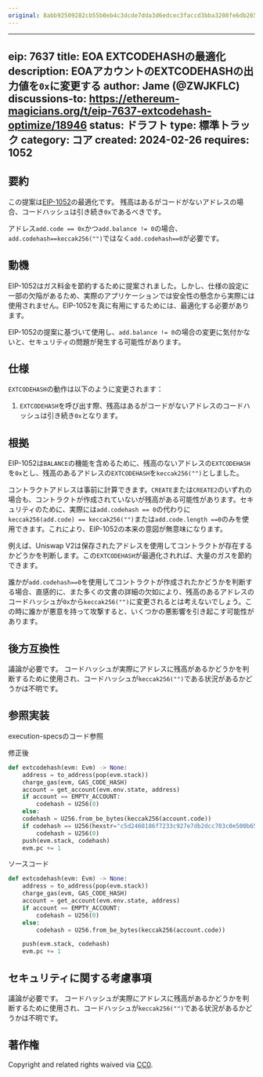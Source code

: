 ```yaml
---
original: 8abb92509282cb55b0eb4c3dcde7dda3d6edcec3faccd3bba3208fe6db265e10
---
```


---
eip: 7637
title: EOA EXTCODEHASHの最適化
description: EOAアカウントのEXTCODEHASHの出力値を`0x`に変更する
author: Jame (@ZWJKFLC)
discussions-to: https://ethereum-magicians.org/t/eip-7637-extcodehash-optimize/18946
status: ドラフト
type: 標準トラック
category: コア
created: 2024-02-26
requires: 1052
---

## 要約

この提案は[EIP-1052](./eip-1052.md)の最適化です。
残高はあるがコードがないアドレスの場合、コードハッシュは引き続き`0x`であるべきです。

アドレス`add.code == 0x`かつ`add.balance != 0`の場合、`add.codehash==keccak256("")`ではなく`add.codehash==0`が必要です。

## 動機

EIP-1052はガス料金を節約するために提案されました。しかし、仕様の設定に一部の欠陥があるため、実際のアプリケーションでは安全性の懸念から実際には使用されません。EIP-1052を真に有用にするためには、最適化する必要があります。

EIP-1052の提案に基づいて使用し、`add.balance != 0`の場合の変更に気付かないと、セキュリティの問題が発生する可能性があります。

## 仕様

`EXTCODEHASH`の動作は以下のように変更されます：

1. `EXTCODEHASH`を呼び出す際、残高はあるがコードがないアドレスのコードハッシュは引き続き`0x`となります。

## 根拠

EIP-1052は`BALANCE`の機能を含めるために、残高のないアドレスの`EXTCODEHASH`を`0x`とし、残高のあるアドレスの`EXTCODEHASH`を`keccak256("")`としました。

コントラクトアドレスは事前に計算できます。`CREATE`または`CREATE2`のいずれの場合も、コントラクトが作成されていないが残高がある可能性があります。セキュリティのために、実際には`add.codehash == 0`の代わりに`keccak256(add.code) == keccak256("")`または`add.code.length ==0`のみを使用できます。これにより、EIP-1052の本来の意図が無意味になります。

例えば、Uniswap V2は保存されたアドレスを使用してコントラクトが存在するかどうかを判断します。この`EXTCODEHASH`が最適化されれば、大量のガスを節約できます。

誰かが`add.codehash==0`を使用してコントラクトが作成されたかどうかを判断する場合、直感的に、また多くの文書の詳細の欠如により、残高のあるアドレスのコードハッシュが`0x`から`keccak256("")`に変更されるとは考えないでしょう。この時に誰かが悪意を持って攻撃すると、いくつかの悪影響を引き起こす可能性があります。

## 後方互換性

<!-- TODO: -->
議論が必要です。
コードハッシュが実際にアドレスに残高があるかどうかを判断するために使用され、コードハッシュが`keccak256("")`である状況があるかどうかは不明です。

## 参照実装

execution-specsのコード参照

修正後

```python
def extcodehash(evm: Evm) -> None:
    address = to_address(pop(evm.stack))
    charge_gas(evm, GAS_CODE_HASH)
    account = get_account(evm.env.state, address)
    if account == EMPTY_ACCOUNT:
        codehash = U256(0)
    else:
	codehash = U256.from_be_bytes(keccak256(account.code))
	if codehash == U256(hexstr="c5d2460186f7233c927e7db2dcc703c0e500b653ca82273b7bfad8045d85a470"):
	    codehash = U256(0)
    push(evm.stack, codehash)
    evm.pc += 1
```

ソースコード

```python
def extcodehash(evm: Evm) -> None:
    address = to_address(pop(evm.stack))
    charge_gas(evm, GAS_CODE_HASH)
    account = get_account(evm.env.state, address)
    if account == EMPTY_ACCOUNT:
        codehash = U256(0)
    else:
        codehash = U256.from_be_bytes(keccak256(account.code))

    push(evm.stack, codehash)
    evm.pc += 1
```

## セキュリティに関する考慮事項

<!-- TODO: -->
議論が必要です。
コードハッシュが実際にアドレスに残高があるかどうかを判断するために使用され、コードハッシュが`keccak256("")`である状況があるかどうかは不明です。

## 著作権

Copyright and related rights waived via [CC0](../LICENSE.md).